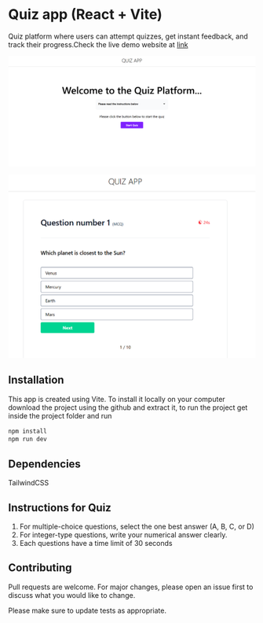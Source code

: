 # Quiz app (React + Vite)

Quiz platform where users can attempt quizzes, get instant feedback, and track their progress.Check the live demo website at [link](https://quiz-app-one-hazel.vercel.app/)

![Screenshot of Quiz app](https://github.com/rounakkumararya/quiz-app/blob/main/public/QuizApp.png?raw=true)

![Screenshot of Quiz component](https://github.com/rounakkumararya/quiz-app/blob/main/public/quiz.png?raw=true)

## Installation

This app is created using Vite. To install it locally on your computer download the project using the github and extract it, to run the project get inside the project folder and run

```bash
npm install
npm run dev
```

## Dependencies

TailwindCSS

## Instructions for Quiz

1. For multiple-choice questions, select the one best answer (A, B, C, or D)
2. For integer-type questions, write your numerical answer clearly.
3. Each questions have a time limit of 30 seconds

## Contributing

Pull requests are welcome. For major changes, please open an issue first
to discuss what you would like to change.

Please make sure to update tests as appropriate.
